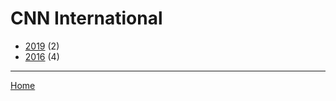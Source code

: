 # CNN International

  * [2019](./cnn-international-2019.md/) (2)
  * [2016](./cnn-international-2016.md/) (4)

----

[Home](../)
